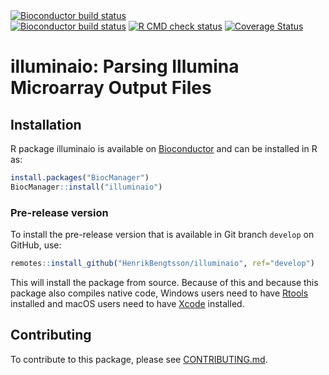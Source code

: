 

<div id="badges"><!-- pkgdown markup -->
<a href="https://bioconductor.org/checkResults/release/bioc-LATEST/illuminaio/"><img border="0" src="https://bioconductor.org/shields/build/release/bioc/illuminaio.svg" alt="Bioconductor build status"/></a></br><a href="https://bioconductor.org/checkResults/devel/bioc-LATEST/illuminaio/"><img border="0" src="https://bioconductor.org/shields/build/devel/bioc/illuminaio.svg" alt="Bioconductor build status"/></a> <a href="https://github.com/HenrikBengtsson/illuminaio/actions?query=workflow%3AR-CMD-check"><img border="0" src="https://github.com/HenrikBengtsson/illuminaio/actions/workflows/R-CMD-check.yaml/badge.svg?branch=develop" alt="R CMD check status"/></a>     <a href="https://app.codecov.io/gh/HenrikBengtsson/illuminaio"><img border="0" src="https://codecov.io/gh/HenrikBengtsson/illuminaio/branch/develop/graph/badge.svg" alt="Coverage Status"/></a> 
</div>

# illuminaio: Parsing Illumina Microarray Output Files 


## Installation
R package illuminaio is available on [Bioconductor](https://www.bioconductor.org/packages/devel/bioc/html/illuminaio.html) and can be installed in R as:

```r
install.packages("BiocManager")
BiocManager::install("illuminaio")
```


### Pre-release version

To install the pre-release version that is available in Git branch `develop` on GitHub, use:
```r
remotes::install_github("HenrikBengtsson/illuminaio", ref="develop")
```
This will install the package from source.  Because of this and because this package also compiles native code, Windows users need to have [Rtools](https://cran.r-project.org/bin/windows/Rtools/) installed and macOS users need to have [Xcode](https://developer.apple.com/xcode/) installed.


<!-- pkgdown-drop-below -->


## Contributing

To contribute to this package, please see [CONTRIBUTING.md](CONTRIBUTING.md).

